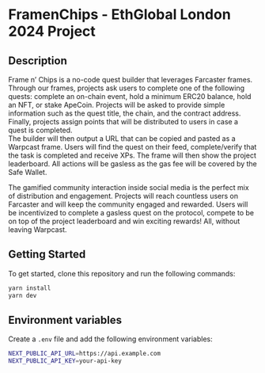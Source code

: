 # FramenChips - EthGlobal London 2024 Project

## Description

Frame n’ Chips is a no-code quest builder that leverages Farcaster frames. Through our frames, projects ask users to complete one of the following quests: complete an on-chain event, hold a minimum ERC20 balance, hold an NFT, or stake ApeCoin. Projects will be asked to provide simple information such as the quest title, the chain, and the contract address. Finally, projects assign points that will be distributed to users in case a quest is completed.  
The builder will then output a URL that can be copied and pasted as a Warpcast frame. Users will find the quest on their feed, complete/verify that the task is completed and receive XPs. The frame will then show the project leaderboard. All actions will be gasless as the gas fee will be covered by the Safe Wallet.  

The gamified community interaction inside social media is the perfect mix of distribution and engagement. Projects will reach countless users on Farcaster and will keep the community engaged and rewarded. Users will be incentivized to complete a gasless quest on the protocol, compete to be on top of the project leaderboard and win exciting rewards! All, without leaving Warpcast.

## Getting Started

To get started, clone this repository and run the following commands:

```bash
yarn install
yarn dev
```

## Environment variables

Create a `.env` file and add the following environment variables:

```bash
NEXT_PUBLIC_API_URL=https://api.example.com
NEXT_PUBLIC_API_KEY=your-api-key
```
